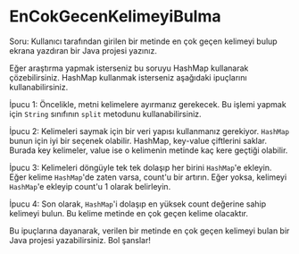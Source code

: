 # EnCokGecenKelimeyiBulma

Soru: Kullanıcı tarafından girilen bir metinde en çok geçen kelimeyi bulup ekrana yazdıran bir Java projesi yazınız.


Eğer araştırma yapmak isterseniz bu soruyu HashMap kullanarak çözebilirsiniz. HashMap kullanmak isterseniz aşağıdaki ipuçlarını kullanabilirsiniz.


İpucu 1: Öncelikle, metni kelimelere ayırmanız gerekecek. Bu işlemi yapmak için `String` sınıfının `split` metodunu kullanabilirsiniz.


İpucu 2: Kelimeleri saymak için bir veri yapısı kullanmanız gerekiyor. `HashMap` bunun için iyi bir seçenek olabilir. HashMap, key-value çiftlerini saklar. Burada key kelimeler, value ise o kelimenin metinde kaç kere geçtiği olabilir.


İpucu 3: Kelimeleri döngüyle tek tek dolaşıp her birini `HashMap`'e ekleyin. Eğer kelime `HashMap`'de zaten varsa, count'u bir artırın. Eğer yoksa, kelimeyi `HashMap`'e ekleyip count'u 1 olarak belirleyin.


İpucu 4: Son olarak, `HashMap`'i dolaşıp en yüksek count değerine sahip kelimeyi bulun. Bu kelime metinde en çok geçen kelime olacaktır.


Bu ipuçlarına dayanarak, verilen bir metinde en çok geçen kelimeyi bulan bir Java projesi yazabilirsiniz. Bol şanslar!
